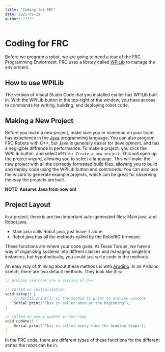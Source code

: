 ```yaml
---
title: "Coding for FRC"
date: 2025-09-29
author: "???"
---
```


# Coding for FRC

Before we program a robot, we are going to need a tour of the FRC Programming Enviorment. FRC uses a library called [WPILib](https://docs.wpilib.org/en/stable/) to manage the enviorment.

## How to use WPILib

The version of Visual Studio Code that you installed earlier has WPILib built in. With the WPILib button in the top-right of the window, you have access to commands for writing, building, and deploying robot code.

## Making a New Project

Before you make a new project, make sure you or someone on your team has experience in the [Java](https://www.w3schools.com/java/) programming language. You can also program FRC Robots with C++, but Java is generally easier for development, and has a negligible diffrence in performance. 
To make a project, you click the WPILib button, and select ``WPILib: Create a new project``. This will open up the project wizard, allowing you to select a language. This will make the new project with all the correctly formatted build files, allowing you to build and deploy code using the WPILib button and commands. You can also use the wizard to generate example projects, which can be great for observing the way the projects are built.

**NOTE: Assume Java from now on!**

## Project Layout

In a project, there is are two important auto-generated files: Main.java, and Robot.java.

* Main.java calls Robot.java, just leave it alone.
* Robot.java has all the methods called by the RoboRIO firmware.

These functions are where your code goes. At Texas Torque, we have a way of organizing systems into diffrent classes and managing singleton instances, but hypothetically, you could just write code in the methods.

An easy way of thinking about these methods is with [Arudino](https://www.arduino.cc/). In an Arduino sketch, there are two default methods. They look like this:

```cpp
// Arduino sketches are a version of C++

// Called on initialization
void setup() {
    // Serial.print(); is the method to print to Arduino console
    Serial.print("This is called once at the beginning");
}

// Called on every update in the loop
void update() {
    Serial.print("This is called every time the Arudino loops");
}
```

In the FRC code, there are different types of these functions for the different states the robot can be in.
